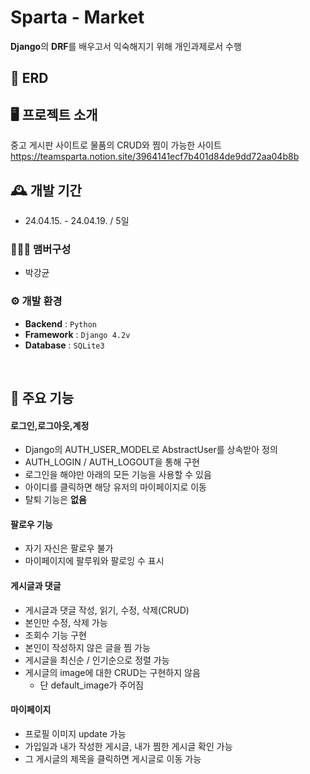 # Sparta - Market
**Django**의 **DRF**를 배우고서 익숙해지기 위해 개인과제로서 수행

## 📑 ERD




## 🖥️ 프로젝트 소개
중고 게시판 사이트로 물품의 CRUD와 찜이 가능한 사이트
https://teamsparta.notion.site/3964141ecf7b401d84de9dd72aa04b8b
<br>

## 🕰️ 개발 기간
* 24.04.15. - 24.04.19. / 5일

### 🧑‍🤝‍🧑 맴버구성 
* 박강균


### ⚙️ 개발 환경
- **Backend** : `Python`
- **Framework** : `Django 4.2v`
- **Database** : `SQLite3`
<br>



## 📌 주요 기능
#### 로그인,로그아웃,계정
- Django의 AUTH_USER_MODEL로 AbstractUser를 상속받아 정의
- AUTH_LOGIN / AUTH_LOGOUT을 통해 구현
- 로그인을 해야만 아래의 모든 기능을 사용할 수 있음
- 아이디를 클릭하면 해당 유저의 마이페이지로 이동
- 탈퇴 기능은 **없음**
#### 팔로우 기능
- 자기 자신은 팔로우 불가
- 마이페이지에 팔루워와 팔로잉 수 표시
#### 게시글과 댓글
- 게시글과 댓글 작성, 읽기, 수정, 삭제(CRUD)
- 본인만 수정, 삭제 가능
- 조회수 기능 구현
- 본인이 작성하지 않은 글을 찜 가능
- 게시글을 최신순 / 인기순으로 정렬 가능
- 게시글의 image에 대한 CRUD는 구현하지 않음
  - 단 default_image가 주어짐
#### 마이페이지
- 프로필 이미지 update 가능
- 가입일과 내가 작성한 게시글, 내가 찜한 게시글 확인 가능
- 그 게시글의 제목을 클릭하면 게시글로 이동 가능
